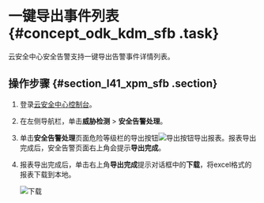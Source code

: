 # 一键导出事件列表 {#concept_odk_kdm_sfb .task}

云安全中心安全告警支持一键导出告警事件详情列表。

## 操作步骤 {#section_l41_xpm_sfb .section}

1.  登录[云安全中心控制台](https://yundun.console.aliyun.com/?p=sas)。
2.  在左侧导航栏，单击**威胁检测** \> **安全告警处理**。
3.  单击**安全告警处理**页面危险等级栏的导出按钮![导出按钮](http://static-aliyun-doc.oss-cn-hangzhou.aliyuncs.com/assets/img/60915/156635895630905_zh-CN.png)导出报表。报表导出完成后，安全告警页面右上角会提示**导出完成**。
4.  报表导出完成后，单击右上角**导出完成**提示对话框中的**下载**，将excel格式的报表下载到本地。 

    ![下载](http://static-aliyun-doc.oss-cn-hangzhou.aliyuncs.com/assets/img/60915/156635895653752_zh-CN.png)


